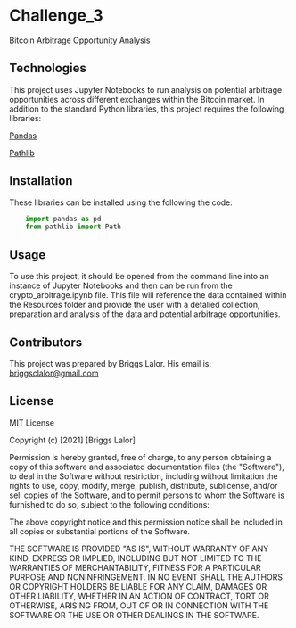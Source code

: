 # Challenge_3
Bitcoin Arbitrage Opportunity Analysis


## Technologies
This project uses Jupyter Notebooks to run analysis on potential arbitrage opportunities across different exchanges within the Bitcoin market. In addition to the standard Python libraries, this project requires the following libraries:

[Pandas](https://pandas.pydata.org/docs/)

[Pathlib](https://docs.python.org/3/library/pathlib.html)


## Installation

These libraries can be installed using the following the code:

```python
    import pandas as pd
    from pathlib import Path
```


## Usage
To use this project, it should be opened from the command line into an instance of Jupyter Notebooks and then can be run from the crypto_arbitrage.ipynb file. This file will reference the data contained within the Resources folder and provide the user with a detalied collection, preparation and analysis of the data and potential arbitrage opportunities. 


## Contributors
This project was prepared by Briggs Lalor.
His email is: briggsclalor@gmail.com

## License
MIT License

Copyright (c) [2021] [Briggs Lalor]

Permission is hereby granted, free of charge, to any person obtaining a copy
of this software and associated documentation files (the "Software"), to deal
in the Software without restriction, including without limitation the rights
to use, copy, modify, merge, publish, distribute, sublicense, and/or sell
copies of the Software, and to permit persons to whom the Software is
furnished to do so, subject to the following conditions:

The above copyright notice and this permission notice shall be included in all
copies or substantial portions of the Software.

THE SOFTWARE IS PROVIDED "AS IS", WITHOUT WARRANTY OF ANY KIND, EXPRESS OR
IMPLIED, INCLUDING BUT NOT LIMITED TO THE WARRANTIES OF MERCHANTABILITY,
FITNESS FOR A PARTICULAR PURPOSE AND NONINFRINGEMENT. IN NO EVENT SHALL THE
AUTHORS OR COPYRIGHT HOLDERS BE LIABLE FOR ANY CLAIM, DAMAGES OR OTHER
LIABILITY, WHETHER IN AN ACTION OF CONTRACT, TORT OR OTHERWISE, ARISING FROM,
OUT OF OR IN CONNECTION WITH THE SOFTWARE OR THE USE OR OTHER DEALINGS IN THE
SOFTWARE.
